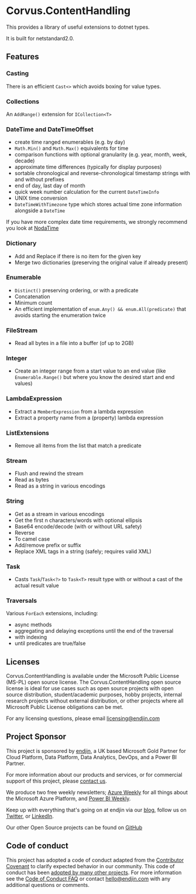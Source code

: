 # Corvus.ContentHandling

This provides a library of useful extensions to dotnet types.

It is built for netstandard2.0.

## Features

### Casting
There is an efficient `Cast<>` which avoids boxing for value types.

### Collections

An `AddRange()` extension for `ICollection<T>`

### DateTime and DateTimeOffset

- create time ranged enumerables (e.g. by day)
- `Math.Min()` and `Math.Max()` equivalents for time
- comparison functions with optional granularity (e.g. year, month, week, decade)
- approximate time differences (typically for display purposes)
- sortable chronological and reverse-chronological timestamp strings with and without prefixes
- end of day, last day of month
- quick week number calculation for the current `DateTimeInfo`
- UNIX time conversion
- `DateTimeWithTimezone` type which stores actual time zone information alongside a `DateTime`

If you have more complex date time requirements, we strongly recommend you look at [NodaTime](https://nodatime.org/)

### Dictionary

- Add and Replace if there is no item for the given key
- Merge two dictionaries (preserving the original value if already present)

### Enumerable

- `Distinct()` preserving ordering, or with a predicate
- Concatenation
- Minimum count
- An efficient implementation of `enum.Any() && enum.All(predicate)` that avoids starting the enumeration twice

### FileStream

- Read all bytes in a file into a buffer (of up to 2GB)

### Integer

- Create an integer range from a start value to an end value (like `Enumerable.Range()` but where you know the desired start and end values)

### LambdaExpression

- Extract a `MemberExpression` from a lambda expression
- Extract a property name from a (property) lambda expression

### ListExtensions

- Remove all items from the list that match a predicate

### Stream

- Flush and rewind the stream
- Read as bytes
- Read as a string in various encodings

### String

- Get as a stream in various encodings
- Get the first n characters/words with optional ellipsis
- Base64 encode/decode (with or without URL safety)
- Reverse
- To camel case
- Add/remove prefix or suffix
- Replace XML tags in a string (safely; requires valid XML)

### Task

- Casts `Task`/`Task<?>` to `Task<T>` result type with or without a cast of the actual result value

### Traversals

Various `ForEach` extensions, including:

- async methods
- aggregating and delaying exceptions until the end of the traversal
- with indexing
- until predicates are true/false

## Licenses

Corvus.ContentHandling is available under the Microsoft Public License (MS-PL) open source license. The Corvus.ContentHandling open source license is ideal for use cases such as open source projects with open source distribution, student/academic purposes, hobby projects, internal research projects without external distribution, or other projects where all Microsoft Public License obligations can be met. 

For any licensing questions, please email [&#108;&#105;&#99;&#101;&#110;&#115;&#105;&#110;&#103;&#64;&#101;&#110;&#100;&#106;&#105;&#110;&#46;&#99;&#111;&#109;](&#109;&#97;&#105;&#108;&#116;&#111;&#58;&#108;&#105;&#99;&#101;&#110;&#115;&#105;&#110;&#103;&#64;&#101;&#110;&#100;&#106;&#105;&#110;&#46;&#99;&#111;&#109;)

## Project Sponsor

This project is sponsored by [endjin](https://endjin.com), a UK based Microsoft Gold Partner for Cloud Platform, Data Platform, Data Analytics, DevOps, and a Power BI Partner.

For more information about our products and services, or for commercial support of this project, please [contact us](https://endjin.com/contact-us). 

We produce two free weekly newsletters; [Azure Weekly](https://azureweekly.info) for all things about the Microsoft Azure Platform, and [Power BI Weekly](https://powerbiweekly.info).

Keep up with everything that's going on at endjin via our [blog](https://blogs.endjin.com/), follow us on [Twitter](https://twitter.com/endjin), or [LinkedIn](https://www.linkedin.com/company/1671851/).

Our other Open Source projects can be found on [GitHub](https://github.com/endjin)

## Code of conduct

This project has adopted a code of conduct adapted from the [Contributor Covenant](http://contributor-covenant.org/) to clarify expected behavior in our community. This code of conduct has been [adopted by many other projects](http://contributor-covenant.org/adopters/). For more information see the [Code of Conduct FAQ](https://opensource.microsoft.com/codeofconduct/faq/) or contact [&#104;&#101;&#108;&#108;&#111;&#064;&#101;&#110;&#100;&#106;&#105;&#110;&#046;&#099;&#111;&#109;](&#109;&#097;&#105;&#108;&#116;&#111;:&#104;&#101;&#108;&#108;&#111;&#064;&#101;&#110;&#100;&#106;&#105;&#110;&#046;&#099;&#111;&#109;) with any additional questions or comments.

